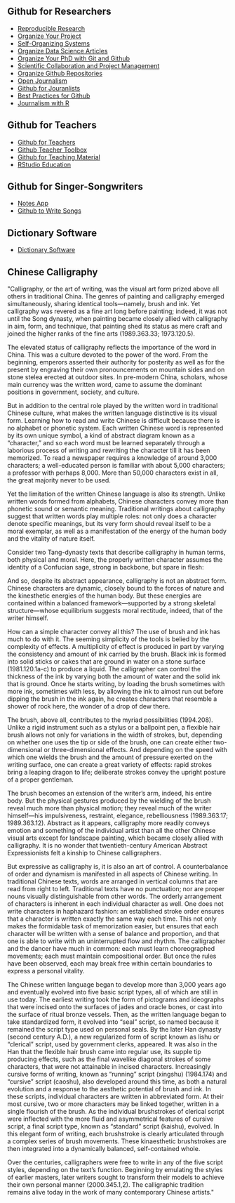 ## Github for Researchers ##
* [Reproducible Research](https://coderefinery.github.io/reproducible-research/02-organizing-projects/)
* [Organize Your Project](https://github.com/jdblischak/workflowr)
* [Self-Organizing Systems](https://github.com/google-research/self-organising-systems)
* [Organize Data Science Articles](https://towardsdatascience.com/how-to-organize-your-data-science-articles-with-github-b5b9427dad37)
* [Organize Your PhD with Git and Github](https://babushk.in/posts/how-to-organize-your-phd.html)
* [Scientific Collaboration and Project Management](https://rabernat.medium.com/scientific-collaboration-and-project-management-in-github-d74f2255ae5f)
* [Organize Github Repositories](https://www.google.com/search?q=github+organizing+research&client=safari&rls=en&sxsrf=ALeKk02wi1tcNKQp-blrFv0s5eZhQSyDxA:1622470626086&ei=4u-0YJffBIGC9PwP8OapwAw&start=20&sa=N&ved=2ahUKEwiX2M2KjvTwAhUBAZ0JHXBzCsg4ChDw0wN6BAgBEEs&biw=1635&bih=848)
* [Open Journalism](https://github.com/collections/open-journalism)
* [Github for Jouranlists](https://knightlab.northwestern.edu/2013/06/13/getting-github-why-journalists-should-know-and-use-the-social-coding-site/)
* [Best Practices for Github](https://learn.r-journalism.com/en/git/github_pages/github-pages/)
* [Journalism with R](https://learn.r-journalism.com/en/git/github/github/)

## Github for Teachers ##
* [Github for Teachers](https://education.github.com/teachers)
* [Github Teacher Toolbox](https://education.github.com/toolbox)
* [Github for Teaching Material](https://github.com/rkwitt/teaching)
* [RStudio Education](https://education.rstudio.com/teach/materials/)

## Github for Singer-Songwriters ##
* [Notes App](https://github.com/RAAbbott/notes-app)
* [Github to Write Songs](https://www.lorenzosmusic.com/2019/05/how-we-came-up-with-way-to-use-github.html)

## Dictionary Software ##
* [Dictionary Software](https://www.google.com/search?q=github+apps+dictionary&client=safari&rls=en&sxsrf=ALeKk01sXAFIpdgKNe_CkCDWpOVrssgvLA:1622101233725&ei=8UyvYKTXK9qE9PwPq4qOWA&start=10&sa=N&ved=2ahUKEwjkk83-renwAhVaAp0JHSuFAwsQ8NMDegQIARBM&biw=1324&bih=877)

## Chinese Calligraphy ##
"Calligraphy, or the art of writing, was the visual art form prized above all others in traditional China. The genres of painting and calligraphy emerged simultaneously, sharing identical tools—namely, brush and ink. Yet calligraphy was revered as a fine art long before painting; indeed, it was not until the Song dynasty, when painting became closely allied with calligraphy in aim, form, and technique, that painting shed its status as mere craft and joined the higher ranks of the fine arts (1989.363.33; 1973.120.5).

The elevated status of calligraphy reflects the importance of the word in China. This was a culture devoted to the power of the word. From the beginning, emperors asserted their authority for posterity as well as for the present by engraving their own pronouncements on mountain sides and on stone stelea erected at outdoor sites. In pre-modern China, scholars, whose main currency was the written word, came to assume the dominant positions in government, society, and culture.

But in addition to the central role played by the written word in traditional Chinese culture, what makes the written language distinctive is its visual form. Learning how to read and write Chinese is difficult because there is no alphabet or phonetic system. Each written Chinese word is represented by its own unique symbol, a kind of abstract diagram known as a “character,” and so each word must be learned separately through a laborious process of writing and rewriting the character till it has been memorized. To read a newspaper requires a knowledge of around 3,000 characters; a well-educated person is familiar with about 5,000 characters; a professor with perhaps 8,000. More than 50,000 characters exist in all, the great majority never to be used.

Yet the limitation of the written Chinese language is also its strength. Unlike written words formed from alphabets, Chinese characters convey more than phonetic sound or semantic meaning. Traditional writings about calligraphy suggest that written words play multiple roles: not only does a character denote specific meanings, but its very form should reveal itself to be a moral exemplar, as well as a manifestation of the energy of the human body and the vitality of nature itself.

Consider two Tang-dynasty texts that describe calligraphy in human terms, both physical and moral. Here, the properly written character assumes the identity of a Confucian sage, strong in backbone, but spare in flesh:

And so, despite its abstract appearance, calligraphy is not an abstract form. Chinese characters are dynamic, closely bound to the forces of nature and the kinesthetic energies of the human body. But these energies are contained within a balanced framework—supported by a strong skeletal structure—whose equilibrium suggests moral rectitude, indeed, that of the writer himself.

How can a simple character convey all this? The use of brush and ink has much to do with it. The seeming simplicity of the tools is belied by the complexity of effects. A multiplicity of effect is produced in part by varying the consistency and amount of ink carried by the brush. Black ink is formed into solid sticks or cakes that are ground in water on a stone surface (1981.120.1a-c) to produce a liquid. The calligrapher can control the thickness of the ink by varying both the amount of water and the solid ink that is ground. Once he starts writing, by loading the brush sometimes with more ink, sometimes with less, by allowing the ink to almost run out before dipping the brush in the ink again, he creates characters that resemble a shower of rock here, the wonder of a drop of dew there.

The brush, above all, contributes to the myriad possibilities (1994.208). Unlike a rigid instrument such as a stylus or a ballpoint pen, a flexible hair brush allows not only for variations in the width of strokes, but, depending on whether one uses the tip or side of the brush, one can create either two-dimensional or three-dimensional effects. And depending on the speed with which one wields the brush and the amount of pressure exerted on the writing surface, one can create a great variety of effects: rapid strokes bring a leaping dragon to life; deliberate strokes convey the upright posture of a proper gentleman.

The brush becomes an extension of the writer’s arm, indeed, his entire body. But the physical gestures produced by the wielding of the brush reveal much more than physical motion; they reveal much of the writer himself—his impulsiveness, restraint, elegance, rebelliousness (1989.363.17; 1989.363.12). Abstract as it appears, calligraphy more readily conveys emotion and something of the individual artist than all the other Chinese visual arts except for landscape painting, which became closely allied with calligraphy. It is no wonder that twentieth-century American Abstract Expressionists felt a kinship to Chinese calligraphers.

But expressive as calligraphy is, it is also an art of control. A counterbalance of order and dynamism is manifested in all aspects of Chinese writing. In traditional Chinese texts, words are arranged in vertical columns that are read from right to left. Traditional texts have no punctuation; nor are proper nouns visually distinguishable from other words. The orderly arrangement of characters is inherent in each individual character as well. One does not write characters in haphazard fashion: an established stroke order ensures that a character is written exactly the same way each time. This not only makes the formidable task of memorization easier, but ensures that each character will be written with a sense of balance and proportion, and that one is able to write with an uninterrupted flow and rhythm. The calligrapher and the dancer have much in common: each must learn choreographed movements; each must maintain compositional order. But once the rules have been observed, each may break free within certain boundaries to express a personal vitality.

The Chinese written language began to develop more than 3,000 years ago and eventually evolved into five basic script types, all of which are still in use today. The earliest writing took the form of pictograms and ideographs that were incised onto the surfaces of jades and oracle bones, or cast into the surface of ritual bronze vessels. Then, as the written language began to take standardized form, it evolved into “seal” script, so named because it remained the script type used on personal seals. By the later Han dynasty (second century A.D.), a new regularized form of script known as lishu or “clerical” script, used by government clerks, appeared. It was also in the Han that the flexible hair brush came into regular use, its supple tip producing effects, such as the final wavelike diagonal strokes of some characters, that were not attainable in incised characters. Increasingly cursive forms of writing, known as “running” script (xingshu) (1984.174) and “cursive” script (caoshu), also developed around this time, as both a natural evolution and a response to the aesthetic potential of brush and ink. In these scripts, individual characters are written in abbreviated form. At their most cursive, two or more characters may be linked together, written in a single flourish of the brush. As the individual brushstrokes of clerical script were inflected with the more fluid and asymmetrical features of cursive script, a final script type, known as “standard” script (kaishu), evolved. In this elegant form of writing, each brushstroke is clearly articulated through a complex series of brush movements. These kinaesthetic brushstrokes are then integrated into a dynamically balanced, self-contained whole.

Over the centuries, calligraphers were free to write in any of the five script styles, depending on the text’s function. Beginning by emulating the styles of earlier masters, later writers sought to transform their models to achieve their own personal manner (2000.345.1,2). The calligraphic tradition remains alive today in the work of many contemporary Chinese artists."

